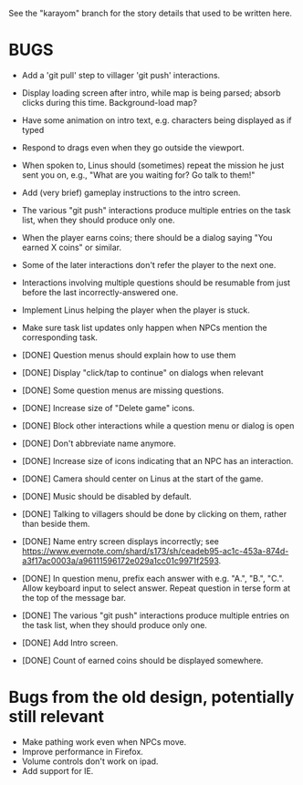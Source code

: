 See the "karayom" branch for the story details that used to be written here.

BUGS
====
* Add a 'git pull' step to villager 'git push' interactions.
* Display loading screen after intro, while map is being parsed; absorb clicks during this time. Background-load map?
* Have some animation on intro text, e.g. characters being displayed as if typed
* Respond to drags even when they go outside the viewport.
* When spoken to, Linus should (sometimes) repeat the mission he just sent you on, e.g., "What are you waiting for? Go talk to them!"
* Add (very brief) gameplay instructions to the intro screen.
* The various "git push" interactions produce multiple entries on the task list, when they should produce only one.
* When the player earns coins; there should be a dialog saying "You earned X coins" or similar.
* Some of the later interactions don't refer the player to the next one.
* Interactions involving multiple questions should be resumable from just before the last incorrectly-answered one.
* Implement Linus helping the player when the player is stuck.
* Make sure task list updates only happen when NPCs mention the corresponding task.

* [DONE] Question menus should explain how to use them
* [DONE] Display "click/tap to continue" on dialogs when relevant
* [DONE] Some question menus are missing questions.
* [DONE] Increase size of "Delete game" icons.
* [DONE] Block other interactions while a question menu or dialog is open
* [DONE] Don't abbreviate name anymore.
* [DONE] Increase size of icons indicating that an NPC has an interaction.
* [DONE] Camera should center on Linus at the start of the game.
* [DONE] Music should be disabled by default.
* [DONE] Talking to villagers should be done by clicking on them, rather than beside them.
* [DONE] Name entry screen displays incorrectly; see https://www.evernote.com/shard/s173/sh/ceadeb95-ac1c-453a-874d-a3f17ac0003a/a96111596172e029a1cc01c9971f2593.
* [DONE] In question menu, prefix each answer with e.g. "A.", "B.", "C.". Allow keyboard input to select answer. Repeat question in terse form at the top of the message bar.
* [DONE] The various "git push" interactions produce multiple entries on the task list, when they should produce only one.
* [DONE] Add Intro screen.
* [DONE] Count of earned coins should be displayed somewhere.

Bugs from the old design, potentially still relevant
====================================================
* Make pathing work even when NPCs move.
* Improve performance in Firefox.
* Volume controls don't work on ipad.
* Add support for IE.
